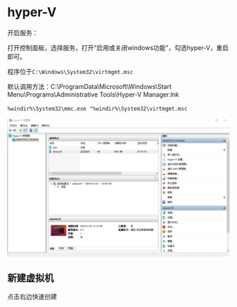 # hyper-V



开启服务：

打开控制面板，选择服务，打开“启用或关闭windows功能”，勾选hyper-V，重启即可。

程序位于`C:\Windows\System32\virtmgmt.msc`

默认调用方法：C:\ProgramData\Microsoft\Windows\Start Menu\Programs\Administrative Tools\Hyper-V Manager.lnk

`%windir%\System32\mmc.exe "%windir%\System32\virtmgmt.msc`



![1574060835509](..\img\1574060835509.png)

## 新建虚拟机

点击右边快速创建